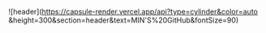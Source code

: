 ![header](https://capsule-render.vercel.app/api?type=cylinder&color=auto &height=300&section=header&text=MIN'S%20GitHub&fontSize=90)
